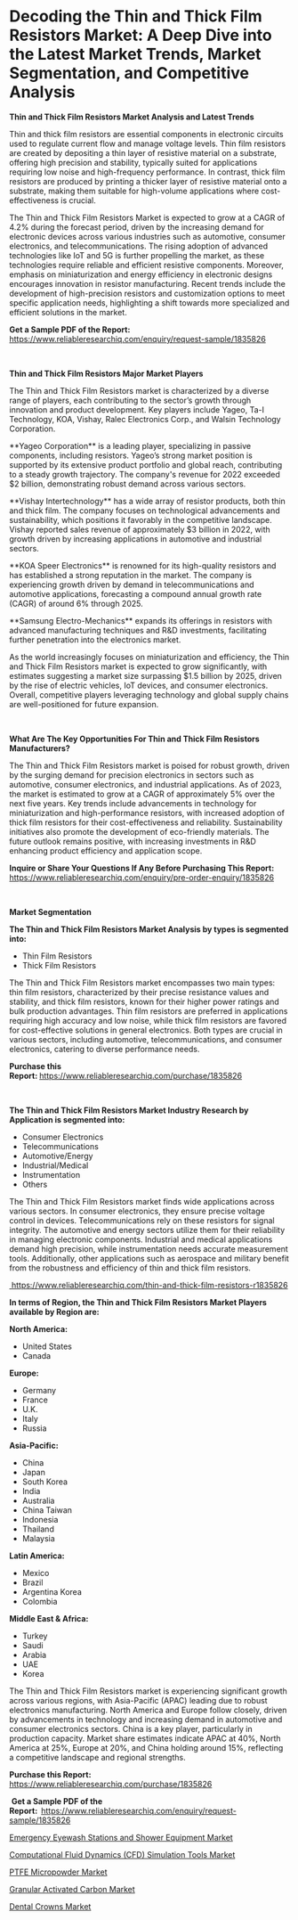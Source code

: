 <p><h1>Decoding the Thin and Thick Film Resistors Market: A Deep Dive into the Latest Market Trends, Market Segmentation, and Competitive Analysis</h1></p><p><strong>Thin and Thick Film Resistors Market Analysis and Latest Trends</strong></p>
<p><p>Thin and thick film resistors are essential components in electronic circuits used to regulate current flow and manage voltage levels. Thin film resistors are created by depositing a thin layer of resistive material on a substrate, offering high precision and stability, typically suited for applications requiring low noise and high-frequency performance. In contrast, thick film resistors are produced by printing a thicker layer of resistive material onto a substrate, making them suitable for high-volume applications where cost-effectiveness is crucial.</p><p>The Thin and Thick Film Resistors Market is expected to grow at a CAGR of 4.2% during the forecast period, driven by the increasing demand for electronic devices across various industries such as automotive, consumer electronics, and telecommunications. The rising adoption of advanced technologies like IoT and 5G is further propelling the market, as these technologies require reliable and efficient resistive components. Moreover, emphasis on miniaturization and energy efficiency in electronic designs encourages innovation in resistor manufacturing. Recent trends include the development of high-precision resistors and customization options to meet specific application needs, highlighting a shift towards more specialized and efficient solutions in the market.</p></p>
<p><strong>Get a Sample PDF of the Report:&nbsp;</strong> <a href="https://www.reliableresearchiq.com/enquiry/request-sample/1835826?utm_campaign=1577&utm_medium=2&utm_source=Github&utm_content=ia&utm_term=16102024&utm_id=thin-and-thick-film-resistors">https://www.reliableresearchiq.com/enquiry/request-sample/1835826</a></p>
<p>&nbsp;</p>
<p><strong>Thin and Thick Film Resistors Major Market Players</strong></p>
<p><p>The Thin and Thick Film Resistors market is characterized by a diverse range of players, each contributing to the sector’s growth through innovation and product development. Key players include Yageo, Ta-I Technology, KOA, Vishay, Ralec Electronics Corp., and Walsin Technology Corporation.</p><p>**Yageo Corporation** is a leading player, specializing in passive components, including resistors. Yageo’s strong market position is supported by its extensive product portfolio and global reach, contributing to a steady growth trajectory. The company's revenue for 2022 exceeded $2 billion, demonstrating robust demand across various sectors.</p><p>**Vishay Intertechnology** has a wide array of resistor products, both thin and thick film. The company focuses on technological advancements and sustainability, which positions it favorably in the competitive landscape. Vishay reported sales revenue of approximately $3 billion in 2022, with growth driven by increasing applications in automotive and industrial sectors.</p><p>**KOA Speer Electronics** is renowned for its high-quality resistors and has established a strong reputation in the market. The company is experiencing growth driven by demand in telecommunications and automotive applications, forecasting a compound annual growth rate (CAGR) of around 6% through 2025.</p><p>**Samsung Electro-Mechanics** expands its offerings in resistors with advanced manufacturing techniques and R&D investments, facilitating further penetration into the electronics market. </p><p>As the world increasingly focuses on miniaturization and efficiency, the Thin and Thick Film Resistors market is expected to grow significantly, with estimates suggesting a market size surpassing $1.5 billion by 2025, driven by the rise of electric vehicles, IoT devices, and consumer electronics. Overall, competitive players leveraging technology and global supply chains are well-positioned for future expansion.</p></p>
<p>&nbsp;</p>
<p><strong>What Are The Key Opportunities For Thin and Thick Film Resistors Manufacturers?</strong></p>
<p><p>The Thin and Thick Film Resistors market is poised for robust growth, driven by the surging demand for precision electronics in sectors such as automotive, consumer electronics, and industrial applications. As of 2023, the market is estimated to grow at a CAGR of approximately 5% over the next five years. Key trends include advancements in technology for miniaturization and high-performance resistors, with increased adoption of thick film resistors for their cost-effectiveness and reliability. Sustainability initiatives also promote the development of eco-friendly materials. The future outlook remains positive, with increasing investments in R&D enhancing product efficiency and application scope.</p></p>
<p><strong>Inquire or Share Your Questions If Any Before Purchasing This Report:</strong> <a href="https://www.reliableresearchiq.com/enquiry/pre-order-enquiry/1835826?utm_campaign=1577&utm_medium=2&utm_source=Github&utm_content=ia&utm_term=16102024&utm_id=thin-and-thick-film-resistors">https://www.reliableresearchiq.com/enquiry/pre-order-enquiry/1835826</a></p>
<p>&nbsp;</p>
<p><strong>Market Segmentation</strong></p>
<p><strong>The Thin and Thick Film Resistors Market Analysis by types is segmented into:</strong></p>
<p><ul><li>Thin Film Resistors</li><li>Thick Film Resistors</li></ul></p>
<p><p>The Thin and Thick Film Resistors market encompasses two main types: thin film resistors, characterized by their precise resistance values and stability, and thick film resistors, known for their higher power ratings and bulk production advantages. Thin film resistors are preferred in applications requiring high accuracy and low noise, while thick film resistors are favored for cost-effective solutions in general electronics. Both types are crucial in various sectors, including automotive, telecommunications, and consumer electronics, catering to diverse performance needs.</p></p>
<p><strong>Purchase this Report:&nbsp;</strong><a href="https://www.reliableresearchiq.com/purchase/1835826?utm_campaign=1577&utm_medium=2&utm_source=Github&utm_content=ia&utm_term=16102024&utm_id=thin-and-thick-film-resistors">https://www.reliableresearchiq.com/purchase/1835826</a></p>
<p>&nbsp;</p>
<p><strong>The Thin and Thick Film Resistors Market Industry Research by Application is segmented into:</strong></p>
<p><ul><li>Consumer Electronics</li><li>Telecommunications</li><li>Automotive/Energy</li><li>Industrial/Medical</li><li>Instrumentation</li><li>Others</li></ul></p>
<p><p>The Thin and Thick Film Resistors market finds wide applications across various sectors. In consumer electronics, they ensure precise voltage control in devices. Telecommunications rely on these resistors for signal integrity. The automotive and energy sectors utilize them for their reliability in managing electronic components. Industrial and medical applications demand high precision, while instrumentation needs accurate measurement tools. Additionally, other applications such as aerospace and military benefit from the robustness and efficiency of thin and thick film resistors.</p></p>
<p><a href="https://www.reliableresearchiq.com/thin-and-thick-film-resistors-r1835826?utm_campaign=1577&utm_medium=2&utm_source=Github&utm_content=ia&utm_term=16102024&utm_id=thin-and-thick-film-resistors">&nbsp;https://www.reliableresearchiq.com/thin-and-thick-film-resistors-r1835826</a></p>
<p><strong>In terms of Region, the Thin and Thick Film Resistors Market Players available by Region are:</strong></p>
<p>
    <p> <strong> North America: </strong>
        <ul>
            <li>United States</li>
            <li>Canada</li>
        </ul>
        </p> 
    <p> <strong> Europe: </strong>
        <ul>
            <li>Germany</li>
            <li>France</li>
            <li>U.K.</li>
            <li>Italy</li>
            <li>Russia</li>
        </ul>
        </p> 
    <p> <strong> Asia-Pacific: </strong>
        <ul>
            <li>China</li>
            <li>Japan</li>
            <li>South Korea</li>
            <li>India</li>
            <li>Australia</li>
            <li>China Taiwan</li>
            <li>Indonesia</li>
            <li>Thailand</li>
            <li>Malaysia</li>
        </ul>
        </p> 
    <p> <strong> Latin America: </strong>
        <ul>
            <li>Mexico</li>
            <li>Brazil</li>
            <li>Argentina Korea</li>
            <li>Colombia</li>
        </ul>
        </p> 
    <p> <strong> Middle East & Africa: </strong>
        <ul>
            <li>Turkey</li>
            <li>Saudi</li>
            <li>Arabia</li>
            <li>UAE</li>
            <li>Korea</li>
        </ul>
    </p>
    </p>
<p><p>The Thin and Thick Film Resistors market is experiencing significant growth across various regions, with Asia-Pacific (APAC) leading due to robust electronics manufacturing. North America and Europe follow closely, driven by advancements in technology and increasing demand in automotive and consumer electronics sectors. China is a key player, particularly in production capacity. Market share estimates indicate APAC at 40%, North America at 25%, Europe at 20%, and China holding around 15%, reflecting a competitive landscape and regional strengths.</p></p>
<p><strong>Purchase this Report: </strong><a href="https://www.reliableresearchiq.com/purchase/1835826?utm_campaign=1577&utm_medium=2&utm_source=Github&utm_content=ia&utm_term=16102024&utm_id=thin-and-thick-film-resistors">https://www.reliableresearchiq.com/purchase/1835826</a></p>
<p>&nbsp;<strong>Get a Sample PDF of the Report:&nbsp;&nbsp;</strong><a href="https://www.reliableresearchiq.com/enquiry/request-sample/1835826?utm_campaign=1577&utm_medium=2&utm_source=Github&utm_content=ia&utm_term=16102024&utm_id=thin-and-thick-film-resistors">https://www.reliableresearchiq.com/enquiry/request-sample/1835826</a></p>
<p><strong></strong></p>
<p><p><a href="https://github.com/denishaucarn/Market-Research-Report-List-1/blob/main/emergency-eyewash-stations-and-shower-equipment-market.md?utm_campaign=1577&utm_medium=2&utm_source=Github&utm_content=ia&utm_term=16102024&utm_id=thin-and-thick-film-resistors">Emergency Eyewash Stations and Shower Equipment Market</a></p><p><a href="https://github.com/jillie6xbkabba/Market-Research-Report-List-1/blob/main/computational-fluid-dynamics-cfd-simulation-tools-market.md?utm_campaign=1577&utm_medium=2&utm_source=Github&utm_content=ia&utm_term=16102024&utm_id=thin-and-thick-film-resistors">Computational Fluid Dynamics (CFD) Simulation Tools Market</a></p><p><a href="https://www.linkedin.com/pulse/navigating-global-ptfe-micropowder-market-landscape-trends-ychzc?utm_campaign=1577&utm_medium=2&utm_source=Github&utm_content=ia&utm_term=16102024&utm_id=thin-and-thick-film-resistors">PTFE Micropowder Market</a></p><p><a href="https://www.linkedin.com/pulse/investing-granular-activated-carbon-market-trends-leading-products-8htbc?utm_campaign=1577&utm_medium=2&utm_source=Github&utm_content=ia&utm_term=16102024&utm_id=thin-and-thick-film-resistors">Granular Activated Carbon Market</a></p><p><a href="https://www.linkedin.com/pulse/analyzing-dental-crowns-market-dynamics-growth-drivers-forecasted-sfwsc?utm_campaign=1577&utm_medium=2&utm_source=Github&utm_content=ia&utm_term=16102024&utm_id=thin-and-thick-film-resistors">Dental Crowns Market</a></p></p>